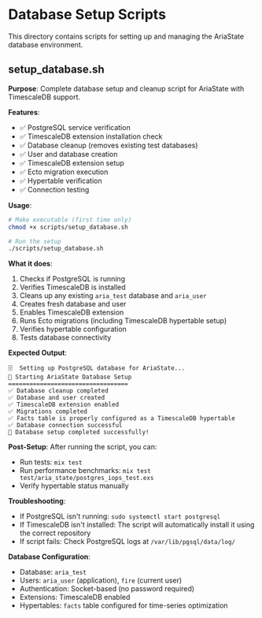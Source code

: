 # Database Setup Scripts

This directory contains scripts for setting up and managing the AriaState database environment.

## setup_database.sh

**Purpose**: Complete database setup and cleanup script for AriaState with TimescaleDB support.

**Features**:
- ✅ PostgreSQL service verification
- ✅ TimescaleDB extension installation check
- ✅ Database cleanup (removes existing test databases)
- ✅ User and database creation
- ✅ TimescaleDB extension setup
- ✅ Ecto migration execution
- ✅ Hypertable verification
- ✅ Connection testing

**Usage**:
```bash
# Make executable (first time only)
chmod +x scripts/setup_database.sh

# Run the setup
./scripts/setup_database.sh
```

**What it does**:
1. Checks if PostgreSQL is running
2. Verifies TimescaleDB is installed
3. Cleans up any existing `aria_test` database and `aria_user`
4. Creates fresh database and user
5. Enables TimescaleDB extension
6. Runs Ecto migrations (including TimescaleDB hypertable setup)
7. Verifies hypertable configuration
8. Tests database connectivity

**Expected Output**:
```
🗄️  Setting up PostgreSQL database for AriaState...
🚀 Starting AriaState Database Setup
==================================
✅ Database cleanup completed
✅ Database and user created
✅ TimescaleDB extension enabled
✅ Migrations completed
✅ Facts table is properly configured as a TimescaleDB hypertable
✅ Database connection successful
🎉 Database setup completed successfully!
```

**Post-Setup**:
After running the script, you can:
- Run tests: `mix test`
- Run performance benchmarks: `mix test test/aria_state/postgres_iops_test.exs`
- Verify hypertable status manually

**Troubleshooting**:
- If PostgreSQL isn't running: `sudo systemctl start postgresql`
- If TimescaleDB isn't installed: The script will automatically install it using the correct repository
- If script fails: Check PostgreSQL logs at `/var/lib/pgsql/data/log/`

**Database Configuration**:
- Database: `aria_test`
- Users: `aria_user` (application), `fire` (current user)
- Authentication: Socket-based (no password required)
- Extensions: TimescaleDB enabled
- Hypertables: `facts` table configured for time-series optimization
